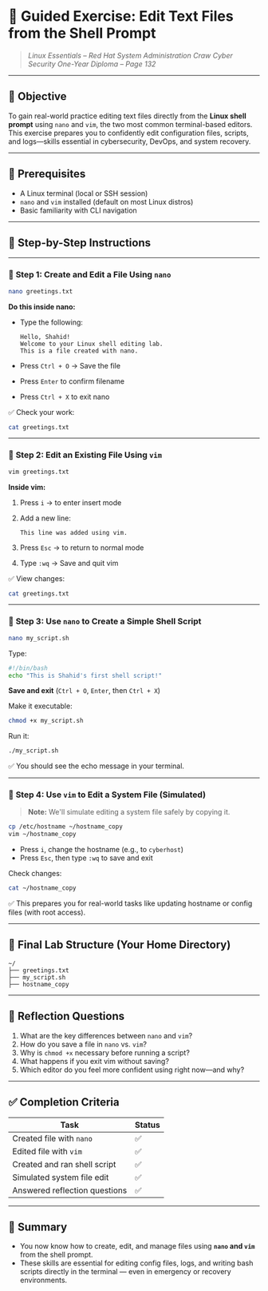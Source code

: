# 🧪 **Guided Exercise: Edit Text Files from the Shell Prompt**

> *Linux Essentials – Red Hat System Administration*
> *Craw Cyber Security One-Year Diploma – Page 132*

---

## 🎯 Objective

To gain real-world practice editing text files directly from the **Linux shell prompt** using `nano` and `vim`, the two most common terminal-based editors. This exercise prepares you to confidently edit configuration files, scripts, and logs—skills essential in cybersecurity, DevOps, and system recovery.

---

## 🧰 Prerequisites

* A Linux terminal (local or SSH session)
* `nano` and `vim` installed (default on most Linux distros)
* Basic familiarity with CLI navigation

---

## 🧭 Step-by-Step Instructions

---

### 🔹 **Step 1: Create and Edit a File Using `nano`**

```bash
nano greetings.txt
```

**Do this inside nano:**

* Type the following:

  ```
  Hello, Shahid!
  Welcome to your Linux shell editing lab.
  This is a file created with nano.
  ```

* Press `Ctrl + O` → Save the file
* Press `Enter` to confirm filename
* Press `Ctrl + X` to exit nano

✅ Check your work:

```bash
cat greetings.txt
```

---

### 🔹 **Step 2: Edit an Existing File Using `vim`**

```bash
vim greetings.txt
```

**Inside vim:**

1. Press `i` → to enter insert mode
2. Add a new line:

   ```
   This line was added using vim.
   ```

3. Press `Esc` → to return to normal mode
4. Type `:wq` → Save and quit vim

✅ View changes:

```bash
cat greetings.txt
```

---

### 🔹 **Step 3: Use `nano` to Create a Simple Shell Script**

```bash
nano my_script.sh
```

Type:

```bash
#!/bin/bash
echo "This is Shahid's first shell script!"
```

**Save and exit** (`Ctrl + O`, `Enter`, then `Ctrl + X`)

Make it executable:

```bash
chmod +x my_script.sh
```

Run it:

```bash
./my_script.sh
```

✅ You should see the echo message in your terminal.

---

### 🔹 **Step 4: Use `vim` to Edit a System File (Simulated)**

> **Note:** We'll simulate editing a system file safely by copying it.

```bash
cp /etc/hostname ~/hostname_copy
vim ~/hostname_copy
```

* Press `i`, change the hostname (e.g., to `cyberhost`)
* Press `Esc`, then type `:wq` to save and exit

Check changes:

```bash
cat ~/hostname_copy
```

✅ This prepares you for real-world tasks like updating hostname or config files (with root access).

---

## 📂 Final Lab Structure (Your Home Directory)

```text
~/ 
├── greetings.txt
├── my_script.sh
├── hostname_copy
```

---

## 🧠 Reflection Questions

1. What are the key differences between `nano` and `vim`?
2. How do you save a file in `nano` vs. `vim`?
3. Why is `chmod +x` necessary before running a script?
4. What happens if you exit vim without saving?
5. Which editor do you feel more confident using right now—and why?

---

## ✅ Completion Criteria

| Task                          | Status |
| ----------------------------- | ------ |
| Created file with `nano`      | ✅      |
| Edited file with `vim`        | ✅      |
| Created and ran shell script  | ✅      |
| Simulated system file edit    | ✅      |
| Answered reflection questions | ✅      |

---

## 📎 Summary

* You now know how to create, edit, and manage files using **`nano` and `vim`** from the shell prompt.
* These skills are essential for editing config files, logs, and writing bash scripts directly in the terminal — even in emergency or recovery environments.
